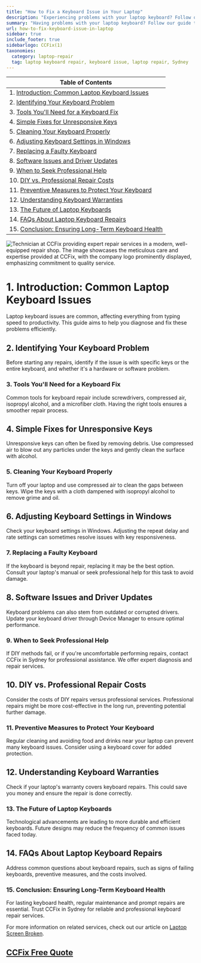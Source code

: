 ```yaml
---
title: "How to Fix a Keyboard Issue in Your Laptop"
description: "Experiencing problems with your laptop keyboard? Follow our comprehensive guide to diagnose and fix common keyboard issues. Get professional help in Sydney from CCFix!"
summary: "Having problems with your laptop keyboard? Follow our guide to diagnose and fix common issues. Get professional help in Sydney from CCFix!"
url: how-to-fix-keyboard-issue-in-laptop
sidebar: true
include_footer: true
sidebarlogo: CCFix(1)
taxonomies:
  category: laptop-repair
  tag: laptop keyboard repair, keyboard issue, laptop repair, Sydney
---
```


| **Table of Contents**                                               |
|---------------------------------------------------------------------|
| 1. [Introduction: Common Laptop Keyboard Issues](#1-introduction-common-laptop-keyboard-issues) |
| 2. [Identifying Your Keyboard Problem](#2-identifying-your-keyboard-problem) |
| 3. [Tools You'll Need for a Keyboard Fix](#3-tools-youll-need-for-a-keyboard-fix) |
| 4. [Simple Fixes for Unresponsive Keys](#4-simple-fixes-for-unresponsive-keys) |
| 5. [Cleaning Your Keyboard Properly](#5-cleaning-your-keyboard-properly) |
| 6. [Adjusting Keyboard Settings in Windows](#6-adjusting-keyboard-settings-in-windows) |
| 7. [Replacing a Faulty Keyboard](#7-replacing-a-faulty-keyboard) |
| 8. [Software Issues and Driver Updates](#8-software-issues-and-driver-updates) |
| 9. [When to Seek Professional Help](#9-when-to-seek-professional-help) |
| 10. [DIY vs. Professional Repair Costs](#10-diy-vs-professional-repair-costs) |
| 11. [Preventive Measures to Protect Your Keyboard](#11-preventive-measures-to-protect-your-keyboard) |
| 12. [Understanding Keyboard Warranties](#12-understanding-keyboard-warranties) |
| 13. [The Future of Laptop Keyboards](#13-the-future-of-laptop-keyboards) |
| 14. [FAQs About Laptop Keyboard Repairs](#14-faqs-about-laptop-keyboard-repairs) |
| 15. [Conclusion: Ensuring Long-Term Keyboard Health](#15-conclusion-ensuring-long-term-keyboard-health) |

![Technician at CCFix providing expert repair services in a modern, well-equipped repair shop. The image showcases the meticulous care and expertise provided at CCFix, with the company logo prominently displayed, emphasizing commitment to quality service.](/images/ccfix-keyboard-issue.webp "CCFix technician providing expert repair services, demonstrating detailed repair work in a clean, professional environment.")


# **1. Introduction: Common Laptop Keyboard Issues**
Laptop keyboard issues are common, affecting everything from typing speed to productivity. This guide aims to help you diagnose and fix these problems efficiently.

## **2. Identifying Your Keyboard Problem**
Before starting any repairs, identify if the issue is with specific keys or the entire keyboard, and whether it's a hardware or software problem.

### **3. Tools You'll Need for a Keyboard Fix**
Common tools for keyboard repair include screwdrivers, compressed air, isopropyl alcohol, and a microfiber cloth. Having the right tools ensures a smoother repair process.

## **4. Simple Fixes for Unresponsive Keys**
Unresponsive keys can often be fixed by removing debris. Use compressed air to blow out any particles under the keys and gently clean the surface with alcohol.

### **5. Cleaning Your Keyboard Properly**
Turn off your laptop and use compressed air to clean the gaps between keys. Wipe the keys with a cloth dampened with isopropyl alcohol to remove grime and oil.

## **6. Adjusting Keyboard Settings in Windows**
Check your keyboard settings in Windows. Adjusting the repeat delay and rate settings can sometimes resolve issues with key responsiveness.

### **7. Replacing a Faulty Keyboard**
If the keyboard is beyond repair, replacing it may be the best option. Consult your laptop's manual or seek professional help for this task to avoid damage.

## **8. Software Issues and Driver Updates**
Keyboard problems can also stem from outdated or corrupted drivers. Update your keyboard driver through Device Manager to ensure optimal performance.

### **9. When to Seek Professional Help**
If DIY methods fail, or if you're uncomfortable performing repairs, contact CCFix in Sydney for professional assistance. We offer expert diagnosis and repair services.

## **10. DIY vs. Professional Repair Costs**
Consider the costs of DIY repairs versus professional services. Professional repairs might be more cost-effective in the long run, preventing potential further damage.

### **11. Preventive Measures to Protect Your Keyboard**
Regular cleaning and avoiding food and drinks near your laptop can prevent many keyboard issues. Consider using a keyboard cover for added protection.

## **12. Understanding Keyboard Warranties**
Check if your laptop's warranty covers keyboard repairs. This could save you money and ensure the repair is done correctly.

### **13. The Future of Laptop Keyboards**
Technological advancements are leading to more durable and efficient keyboards. Future designs may reduce the frequency of common issues faced today.

## **14. FAQs About Laptop Keyboard Repairs**
Address common questions about keyboard repairs, such as signs of failing keyboards, preventive measures, and the costs involved.

### **15. Conclusion: Ensuring Long-Term Keyboard Health**
For lasting keyboard health, regular maintenance and prompt repairs are essential. Trust CCFix in Sydney for reliable and professional keyboard repair services.


For more information on related services, check out our article on [Laptop Screen Broken](https://ccfix.com.au/laptop-screen-broken).

 ## [CCFix Free Quote](https://form.jotform.com/241402975332857)
